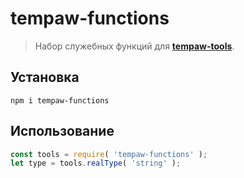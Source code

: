 # tempaw-functions
> Набор служебных функций для [**tempaw-tools**](https://github.com/OXAYAZA/tempaw-tools).

## Установка
```
npm i tempaw-functions
```

## Использование
```javascript
const tools = require( 'tempaw-functions' );
let type = tools.realType( 'string' );
```
